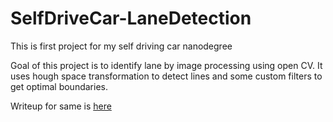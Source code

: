 # SelfDriveCar-LaneDetection
This is first project for my self driving car nanodegree

Goal of this project is to identify lane by image processing using open CV. It uses hough space transformation to detect lines and some custom filters to get optimal boundaries.

Writeup for same is [here](https://github.com/dileepbapat/SelfDriveCar-LaneDetection/blob/master/writeup.md)
